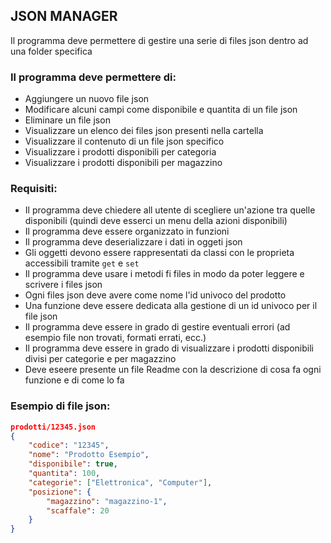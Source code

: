 ## JSON MANAGER

Il programma deve permettere di gestire una serie di files json dentro ad una folder specifica

### Il programma deve permettere di:
- Aggiungere un nuovo file json
- Modificare alcuni campi come disponibile e quantita di un file json
- Eliminare un file json
- Visualizzare un elenco dei files json presenti nella cartella
- Visualizzare il contenuto di un file json specifico
- Visualizzare i prodotti disponibili per categoria
- Visualizzare i prodotti disponibili per magazzino

### Requisiti:
- Il programma deve chiedere all utente di scegliere un'azione tra quelle disponibili (quindi deve esserci un menu della azioni disponibili)
- Il programma deve essere organizzato in funzioni
- Il programma deve deserializzare i dati in oggeti json
- Gli oggetti devono essere rappresentati da classi con le proprieta accessibili tramite `get` e `set`
- Il programma deve usare i metodi fi files in modo da poter leggere e scrivere i files json 
- Ogni files json deve avere come nome l'id univoco del prodotto
- Una funzione deve essere dedicata alla gestione di un id univoco per il file json
- Il programma deve essere in grado di gestire eventuali errori (ad esempio file non trovati, formati errati, ecc.)
- Il programma deve essere in grado di visualizzare i prodotti disponibili divisi per categorie e per magazzino
- Deve eseere presente un file Readme con la descrizione di cosa fa ogni funzione e di come lo fa

### Esempio di file json:
```json
prodotti/12345.json
{
    "codice": "12345",
    "nome": "Prodotto Esempio",
    "disponibile": true,
    "quantita": 100,
    "categorie": ["Elettronica", "Computer"],
    "posizione": {
        "magazzino": "magazzino-1",
        "scaffale": 20
    }
}
